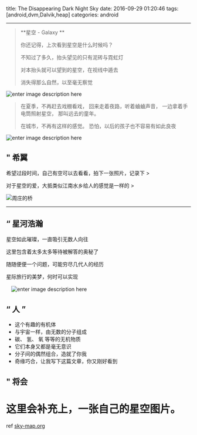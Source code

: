 title:  The Disappearing Dark Night Sky
date: 2016-09-29 01:20:46
tags: [android,dvm,Dalvik,heap]
categories: android

------------------------------------------
 

>    **星空 - Galaxy **
> 
>  你还记得，上次看到星空是什么时候吗？
>  
>  不知过了多久，抬头望见的只有泥砖与霓虹灯
>  
>   对本抬头就可以望到的星空，在视线中遁去
>   
>    消失得那么自然，以至毫无察觉
 

![enter image description here](http://7xl9zd.com1.z0.glb.clouddn.com/lig234.PNG)



> 在夏季，不再赶去戏棚看戏，
> 回来走着夜路，听着蛐蛐声音，
> 一边拿着手电筒照射星空，
> 那叫远去的童年。
> 
> 在城市，不再有这样的感觉。
> 恐怕，以后的孩子也不容易有如此良夜

![enter image description here](http://7xl9zd.com1.z0.glb.clouddn.com/sky.PNG)


<!--more-->


" 希翼 
---

希望过段时间，自己有空可以去看看，拍下一张照片，记录下   >
 

对于星空的爱，大抵类似江南水乡给人的感觉是一样的  >
 
 
![周庄的桥 ](http://7xl9zd.com1.z0.glb.clouddn.com/19304468_19304468_1364439264237_mthumb.jpg) 
 


----
“ 星河浩瀚
--------------- 

 星空如此璀璨，一直吸引无数人向往

这里包含着太多太多等待被解答的奥秘了

随随便便一个问题，可能穷尽几代人的经历

星际旅行的美梦，何时可以实现

 　![enter image description here](http://7xl9zd.com1.z0.glb.clouddn.com/sk;asdlk23.PNG)

 
   “  人  ” 
--------------- 

 - 这个有趣的有机体
 - 与宇宙一样，由无数的分子组成   
 -   碳、 氢、 氧 等等的无机物质
 - 它们本身又都是毫无意识
 - 分子间的偶然组合，造就了你我
 - 奇缘巧合，让我写下这篇文章，你又刚好看到
 
 




  " 将会
----- 

 

这里会补充上，一张自己的星空图片。
=======


  ref
[sky-map.org](http://server3.sky-map.org/?img_source=IMG_904212:all&ra=18.313333&de=-13.78333&zoom=9&show_box=1&box_ra=18.313333&box_de=-13.78333&box_width=106&box_height=106&box_var_size=1) 

